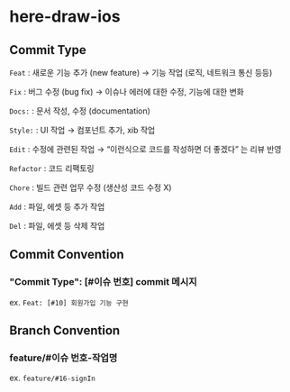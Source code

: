 # here-draw-ios

## Commit Type
`Feat` : 새로운 기능 추가 (new feature) → 기능 작업 (로직, 네트워크 통신 등등)

`Fix` : 버그 수정 (bug fix) → 이슈나 에러에 대한 수정, 기능에 대한 변화

`Docs:` : 문서 작성, 수정 (documentation)

`Style:` : UI 작업 → 컴포넌트 추가, xib 작업

`Edit` : 수정에 관련된 작업 → “이런식으로 코드를 작성하면 더 좋겠다” 는 리뷰 반영

`Refactor` : 코드 리팩토링

`Chore` : 빌드 관련 업무 수정 (생산성 코드 수정 X)

`Add` : 파일, 에셋 등 추가 작업 

`Del` : 파일, 에셋 등 삭제 작업

## Commit Convention
### "Commit Type": [#이슈 번호] commit 메시지
ex. `Feat: [#10] 회원가입 기능 구현`

## Branch Convention
### feature/#이슈 번호-작업명
ex. `feature/#16-signIn`

